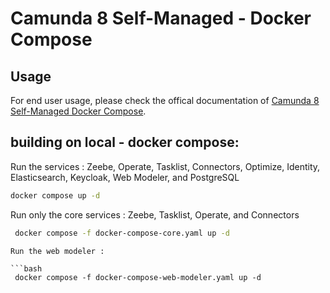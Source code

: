 # Camunda 8 Self-Managed - Docker Compose

## Usage

For end user usage, please check the offical documentation of [Camunda 8 Self-Managed Docker Compose](https://docs.camunda.io/docs/next/self-managed/setup/deploy/local/docker-compose/).


## building on local - docker compose:

Run the services : Zeebe, Operate, Tasklist, Connectors, Optimize, Identity, Elasticsearch, Keycloak, Web Modeler, and PostgreSQL

```bash
docker compose up -d
```

Run only the core services :  Zeebe, Tasklist, Operate, and Connectors

```bash
 docker compose -f docker-compose-core.yaml up -d
```

```
Run the web modeler : 

```bash
 docker compose -f docker-compose-web-modeler.yaml up -d                        
```